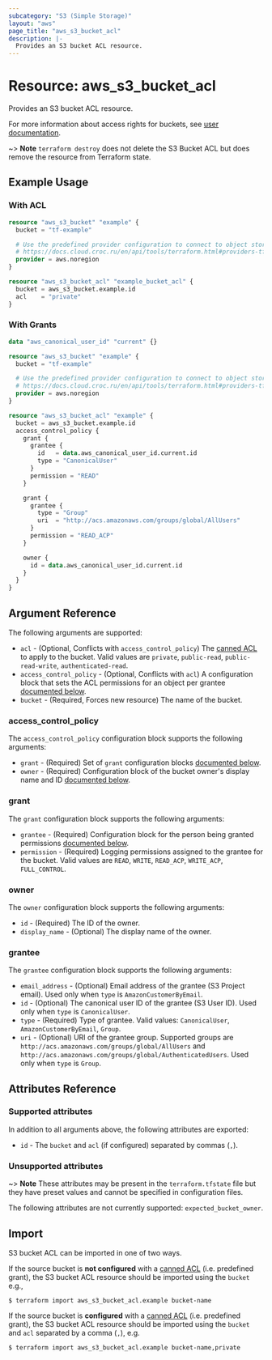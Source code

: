 ```yaml
---
subcategory: "S3 (Simple Storage)"
layout: "aws"
page_title: "aws_s3_bucket_acl"
description: |-
  Provides an S3 bucket ACL resource.
---
```


[access-rights]: https://docs.cloud.croc.ru/en/services/object_storage/operations.html#s3accessrules
[canned-acl]: https://docs.cloud.croc.ru/en/api/s3/acl.html#cannedacl

# Resource: aws_s3_bucket_acl

Provides an S3 bucket ACL resource.

For more information about access rights for buckets, see [user documentation][access-rights].

~> **Note** `terraform destroy` does not delete the S3 Bucket ACL but does remove the resource from Terraform state.

## Example Usage

### With ACL

```terraform
resource "aws_s3_bucket" "example" {
  bucket = "tf-example"

  # Use the predefined provider configuration to connect to object storage
  # https://docs.cloud.croc.ru/en/api/tools/terraform.html#providers-tf
  provider = aws.noregion
}

resource "aws_s3_bucket_acl" "example_bucket_acl" {
  bucket = aws_s3_bucket.example.id
  acl    = "private"
}
```

### With Grants

```terraform
data "aws_canonical_user_id" "current" {}

resource "aws_s3_bucket" "example" {
  bucket = "tf-example"

  # Use the predefined provider configuration to connect to object storage
  # https://docs.cloud.croc.ru/en/api/tools/terraform.html#providers-tf
  provider = aws.noregion
}

resource "aws_s3_bucket_acl" "example" {
  bucket = aws_s3_bucket.example.id
  access_control_policy {
    grant {
      grantee {
        id   = data.aws_canonical_user_id.current.id
        type = "CanonicalUser"
      }
      permission = "READ"
    }

    grant {
      grantee {
        type = "Group"
        uri  = "http://acs.amazonaws.com/groups/global/AllUsers"
      }
      permission = "READ_ACP"
    }

    owner {
      id = data.aws_canonical_user_id.current.id
    }
  }
}
```

## Argument Reference

The following arguments are supported:

* `acl` - (Optional, Conflicts with `access_control_policy`) The [canned ACL][canned-acl] to apply to the bucket. Valid values are `private`, `public-read`, `public-read-write`, `authenticated-read`.
* `access_control_policy` - (Optional, Conflicts with `acl`) A configuration block that sets the ACL permissions for an object per grantee [documented below](#access_control_policy).
* `bucket` - (Required, Forces new resource) The name of the bucket.

### access_control_policy

The `access_control_policy` configuration block supports the following arguments:

* `grant` - (Required) Set of `grant` configuration blocks [documented below](#grant).
* `owner` - (Required) Configuration block of the bucket owner's display name and ID [documented below](#owner).

### grant

The `grant` configuration block supports the following arguments:

* `grantee` - (Required) Configuration block for the person being granted permissions [documented below](#grantee).
* `permission` - (Required) Logging permissions assigned to the grantee for the bucket. Valid values are `READ`, `WRITE`, `READ_ACP`, `WRITE_ACP`, `FULL_CONTROL`.

### owner

The `owner` configuration block supports the following arguments:

* `id` - (Required) The ID of the owner.
* `display_name` - (Optional) The display name of the owner.

### grantee

The `grantee` configuration block supports the following arguments:

* `email_address` - (Optional) Email address of the grantee (S3 Project email). Used only when `type` is `AmazonCustomerByEmail`.
* `id` - (Optional) The canonical user ID of the grantee (S3 User ID). Used only when `type` is `CanonicalUser`.
* `type` - (Required) Type of grantee. Valid values: `CanonicalUser`, `AmazonCustomerByEmail`, `Group`.
* `uri` - (Optional) URI of the grantee group. Supported groups are `http://acs.amazonaws.com/groups/global/AllUsers` and `http://acs.amazonaws.com/groups/global/AuthenticatedUsers`. Used only when `type` is `Group`.

## Attributes Reference

### Supported attributes

In addition to all arguments above, the following attributes are exported:

* `id` - The `bucket` and `acl` (if configured) separated by commas (`,`).

### Unsupported attributes

~> **Note** These attributes may be present in the `terraform.tfstate` file but they have preset values and cannot be specified in configuration files.

The following attributes are not currently supported: `expected_bucket_owner`.

## Import

S3 bucket ACL can be imported in one of two ways.


If the source bucket is **not configured** with a [canned ACL][canned-acl] (i.e. predefined grant),
the S3 bucket ACL resource should be imported using the `bucket` e.g.,

```
$ terraform import aws_s3_bucket_acl.example bucket-name
```

If the source bucket is **configured** with a [canned ACL][canned-acl] (i.e. predefined grant),
the S3 bucket ACL resource should be imported using the `bucket` and `acl` separated by a comma (`,`), e.g.

```
$ terraform import aws_s3_bucket_acl.example bucket-name,private
```
